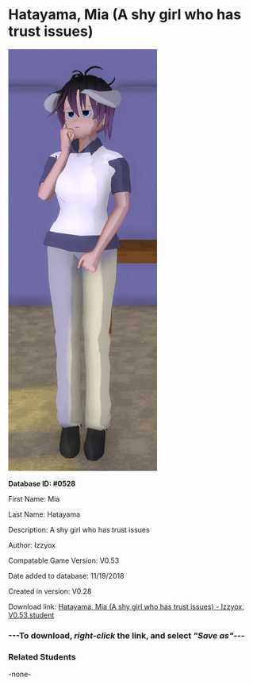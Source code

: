 # Hatayama, Mia (A shy girl who has trust issues)

<img src="../../Files/Images/Hatayama, Mia (A shy girl who has trust issues).png" title="Hatayama, Mia (A shy girl who has trust issues) - Izzyox, V0.53">

**Database ID: #0528**

First Name: Mia

Last Name: Hatayama

Description: A shy girl who has trust issues

Author: Izzyox

Compatable Game Version: V0.53

Date added to database: 11/19/2018

Created in version: V0.28

Download link: <a href="https://raw.githubusercontent.com/Arbiter1223/Daigaku-Gurashi-Custom-Students/master/Files/Student%20Files/Hatayama%2C%20Mia%20(A%20shy%20girl%20who%20has%20trust%20issues)%20-%20Izzyox%2C%20V0.53.student">Hatayama, Mia (A shy girl who has trust issues) - Izzyox, V0.53.student</a>

### ---**To download, _right-click_ the link, and select _"Save as"_**---

### Related Students

-none-

